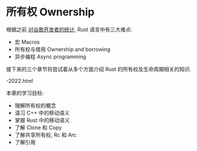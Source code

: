# 所有权 Ownership

根据之前 [对谷歌开发者的统计][Rust-fact], Rust 语言中有三大难点:

- 宏 Macros
- 所有权与借用 Ownership and borrowing
- 异步编程 Async programming

接下来的三个章节将尝试着从多个方面介绍 Rust 的所有权及生命周期相关的知识.

[Rust-fact]: https://opensource.googleblog.com/2023/06/rust-fact-vs-fiction-5-insights-from-googles-rust-journey
-2022.html

本章的学习目标:

- 理解所有权的概念
- 温习 C++ 中的移动语义
- 掌握 Rust 中的移动语义
- 了解 Clone 和 Copy
- 了解共享所有权, Rc 和 Arc
- 了解引用

